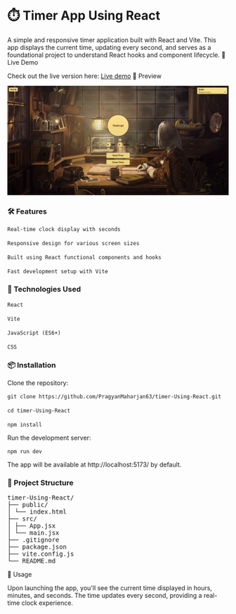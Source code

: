 # ⏱️ Timer App Using React

A simple and responsive timer application built with React and Vite. This app displays the current time, updating every second, and serves as a foundational project to understand React hooks and component lifecycle.
🚀 Live Demo

Check out the live version here: [Live demo](https://timer-using-react-iota.vercel.app)
📸 Preview

![App screenshot](screenshot.png)

### 🛠️ Features

    Real-time clock display with seconds

    Responsive design for various screen sizes

    Built using React functional components and hooks

    Fast development setup with Vite

### 🧰 Technologies Used

    React

    Vite

    JavaScript (ES6+)

    CSS

### 📦 Installation

Clone the repository:

```
git clone https://github.com/PragyanMaharjan63/timer-Using-React.git

cd timer-Using-React

npm install

```

Run the development server:

```
npm run dev
```

The app will be available at http://localhost:5173/ by default.

### 📁 Project Structure

<pre>
timer-Using-React/
├── public/
│ └── index.html
├── src/
│ ├── App.jsx
│ └── main.jsx
├── .gitignore
├── package.json
├── vite.config.js
└── README.md
</pre>

🧪 Usage

Upon launching the app, you'll see the current time displayed in hours, minutes, and seconds. The time updates every second, providing a real-time clock experience.
